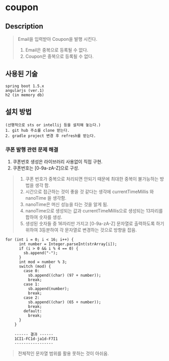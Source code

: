 # coupon

## Description
> Email을 입력받아 Coupon을 발행 시킨다.
> 1. Email은 중복으로 등록될 수 없다.
> 2. Coupon은 중복으로 등록될 수 없다.

## 사용된 기술
```
spring boot 1.5.x
angularjs (ver.1)
h2 (in memory db)
```

## 설치 방법
```
(선행적으로 sts or intellij 등을 설치해 놓는다.)
1. git hub 주소를 clone 받는다.
2. gradle project 변경 후 refresh를 받는다.
```

### 쿠폰 발행 관련 문제 해결
1. 쿠폰번호 생성은 라이브러리 사용없이 직접 구현.
2. 쿠폰번호는 [0-9a-zA-Z]으로 구성.


> 1. 쿠폰 번호가 중복으로 처리되면 안되기 때문에 최대한 중복이 불가능하는 방법을 생각 함.  
> 2. 시간으로 접근하는 것이 좋을 것 같다는 생각에 currentTimeMillis 와 nanoTime 을 생각함.    
> 3. nanoTime은 머신 성능을 타는 것을 알게 됨.  
> 4. nanoTime으로 생성되는 값과 currentTimeMillis으로 생성되는 13자리를 합하여 숫자를 생성. 
> 5. 생성된 숫자들 중 16자리만 가지고 [0-9a-zA-Z] 문자열로 출력하도록 하기 위하여 3등분하여 
> 각 문자열로 변경하는 것으로 방향을 잡음.

```
for (int i = 0; i < 16; i++) {
      int number = Integer.parseInt(strArray[i]);
      if (i > 0 && i % 4 == 0) {
        sb.append("-");
      }
      int mod = number % 3;
      switch (mod) {
        case 0:
          sb.append((char) (97 + number));
          break;
        case 1:
          sb.append(number);
          break;
        case 2:
          sb.append((char) (65 + number));
          break;
        default:
          break;
      }
    }
    
    ------ 결과 ------
    1CI1-FC1d-ja1d-F7I1
    -----------------
```

>전체적인 문자열 범위를 활용 못하는 것이 아쉬움.